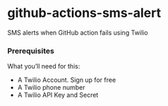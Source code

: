 # github-actions-sms-alert
SMS alerts when GitHub action fails using Twilio

### Prerequisites
What you’ll need for this:
- A Twilio Account. Sign up for free
- A Twilio phone number
- A Twilio API Key and Secret
